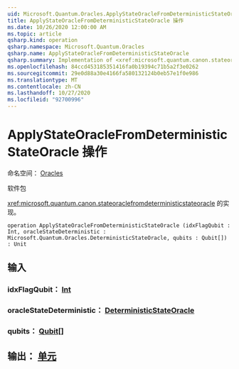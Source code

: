```yaml
---
uid: Microsoft.Quantum.Oracles.ApplyStateOracleFromDeterministicStateOracle
title: ApplyStateOracleFromDeterministicStateOracle 操作
ms.date: 10/26/2020 12:00:00 AM
ms.topic: article
qsharp.kind: operation
qsharp.namespace: Microsoft.Quantum.Oracles
qsharp.name: ApplyStateOracleFromDeterministicStateOracle
qsharp.summary: Implementation of <xref:microsoft.quantum.canon.stateoraclefromdeterministicstateoracle>.
ms.openlocfilehash: 84ccd453185351416fa0b19394c71b5a2f3e0262
ms.sourcegitcommit: 29e0d88a30e4166fa580132124b0eb57e1f0e986
ms.translationtype: MT
ms.contentlocale: zh-CN
ms.lasthandoff: 10/27/2020
ms.locfileid: "92700996"
---
```

# <a name="applystateoraclefromdeterministicstateoracle-operation"></a>ApplyStateOracleFromDeterministicStateOracle 操作

命名空间： [Oracles](xref:Microsoft.Quantum.Oracles)

软件包 [](https://nuget.org/packages/)


<xref:microsoft.quantum.canon.stateoraclefromdeterministicstateoracle> 的实现。

```qsharp
operation ApplyStateOracleFromDeterministicStateOracle (idxFlagQubit : Int, oracleStateDeterministic : Microsoft.Quantum.Oracles.DeterministicStateOracle, qubits : Qubit[]) : Unit
```


## <a name="input"></a>输入

### <a name="idxflagqubit--int"></a>idxFlagQubit： [Int](xref:microsoft.quantum.lang-ref.int)




### <a name="oraclestatedeterministic--deterministicstateoracle"></a>oracleStateDeterministic： [DeterministicStateOracle](xref:Microsoft.Quantum.Oracles.DeterministicStateOracle)




### <a name="qubits--qubit"></a>qubits： [Qubit](xref:microsoft.quantum.lang-ref.qubit)[]





## <a name="output--unit"></a>输出： [单元](xref:microsoft.quantum.lang-ref.unit)

